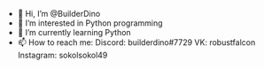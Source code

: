 - 👋 Hi, I’m @BuilderDino
- 👀 I’m interested in Python programming
- 🌱 I’m currently learning Python
- 📫 How to reach me:
Discord: builderdino#7729
VK: robustfalcon
Instagram: sokolsokol49
